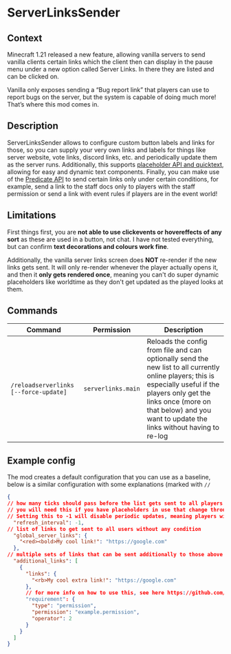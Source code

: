# ServerLinksSender

## Context

Minecraft 1.21 released a new feature, allowing vanilla servers to send vanilla clients certain links which the client then can display in the pause menu under a new option called Server Links. In there they are listed and can be clicked on.

Vanilla only exposes sending a “Bug report link” that players can use to report bugs on the server, but the system is capable of doing much more! That’s where this mod comes in.

## Description

ServerLinksSender allows to configure custom button labels and links for those, so you can supply your very own links and labels for things like server website, vote links, discord links, etc. and periodically update them as the server runs.
Additionally, this supports [placeholder API and quicktext](https://placeholders.pb4.eu/user/general/), allowing for easy and dynamic text components.
Finally, you can make use of the [Predicate API](https://github.com/Patbox/PredicateAPI/blob/1.21/BUILTIN.md) to send certain links only under certain conditions, for example, send a link to the staff docs only to players with the staff permission or send a link with event rules if players are in the event world!

## Limitations

First things first, you are **not able to use clickevents or hovereffects of any sort** as these are used in a button, not chat. I have not tested everything, but can confirm **text decorations and colours work fine**.

Additionally, the vanilla server links screen does **NOT** re-render if the new links gets sent. It will only re-render whenever the player actually opens it, and then it **only gets rendered once**, meaning you can't do super dynamic placeholders like worldtime as they don't get updated as the played looks at them.

## Commands

| Command                               | Permission         | Description                                                                                                                                                                                                                                        |
|---------------------------------------|--------------------|----------------------------------------------------------------------------------------------------------------------------------------------------------------------------------------------------------------------------------------------------|
| `/reloadserverlinks [--force-update]` | `serverlinks.main` | Reloads the config from file and can optionally send the new list to all currently online players; this is especially useful if the players only get the links once (more on that below) and you want to update the links without having to re-log |

## Example config

The mod creates a default configuration that you can use as a baseline, below is a similar configuration with some explanations (marked with `//`

```json
{
// how many ticks should pass before the list gets sent to all players again
// you will need this if you have placeholders in use that change throughout user's play session. Setting this to 20 means it gets sent roughly every second. Lower than 20 is not recommended.
// Setting this to -1 will disable periodic updates, meaning players will only get the list when they login (or --force-update is used)
  "refresh_interval": -1,
// list of links to get sent to all users without any condition
  "global_server_links": {
    "<red><bold>My cool link!": "https://google.com"
  },
// multiple sets of links that can be sent additionally to those above if the player matches the requirements (e.g. has a certain permission or is in a certain world)
  "additional_links": [
    {
      "links": {
        "<rb>My cool extra link!": "https://google.com"
      },
      // for more info on how to use this, see here https://github.com/Patbox/PredicateAPI/blob/1.21/BUILTIN.md
      "requirement": {
        "type": "permission",
        "permission": "example.permission",
        "operator": 2
      }
    }
  ]
}
```